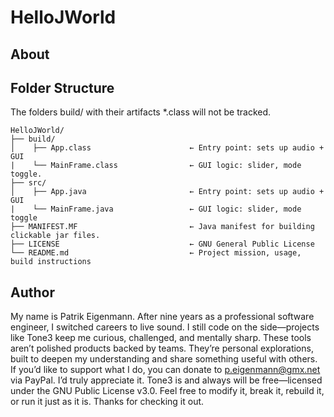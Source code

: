 # HelloJWorld

## About


## Folder Structure

The folders build/ with their artifacts *.class will not be tracked.

```
HelloJWorld/
├── build/  
│    ├── App.class                      ← Entry point: sets up audio + GUI
|    └── MainFrame.class                ← GUI logic: slider, mode toggle. 
├── src/
│    ├── App.java                       ← Entry point: sets up audio + GUI
|    └── MainFrame.java                 ← GUI logic: slider, mode toggle  
├── MANIFEST.MF                         ← Java manifest for building clickable jar files.  
├── LICENSE                             ← GNU General Public License  
└── README.md                           ← Project mission, usage, build instructions  
```

## Author

My name is Patrik Eigenmann. After nine years as a professional software engineer, I switched careers to live sound. I still code on the side—projects like Tone3 keep me curious, challenged, and mentally sharp.
These tools aren’t polished products backed by teams. They’re personal explorations, built to deepen my understanding and share something useful with others. If you’d like to support what I do, you can donate to p.eigenmann@gmx.net via PayPal. I’d truly appreciate it.
Tone3 is and always will be free—licensed under the GNU Public License v3.0. Feel free to modify it, break it, rebuild it, or run it just as it is. Thanks for checking it out.